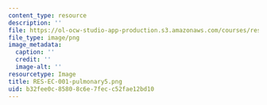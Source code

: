 ```yaml
---
content_type: resource
description: ''
file: https://ol-ocw-studio-app-production.s3.amazonaws.com/courses/res-ec-001-exploring-fairness-in-machine-learning-for-international-development-spring-2020/b32fee0c85808c6e7fecc52fae12bd10_RES-EC-001-pulmonary5.png
file_type: image/png
image_metadata:
  caption: ''
  credit: ''
  image-alt: ''
resourcetype: Image
title: RES-EC-001-pulmonary5.png
uid: b32fee0c-8580-8c6e-7fec-c52fae12bd10
---
```

